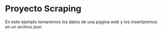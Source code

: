 # Proyecto Scraping

En este ejemplo tomaremos los datos de una pagina web y los insertaremos en un archivo json
